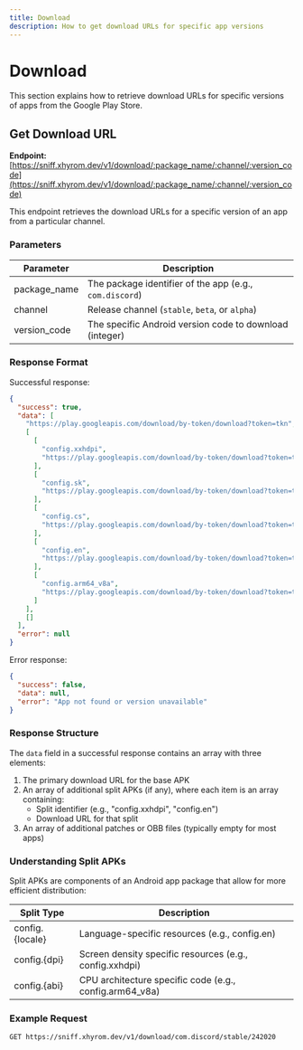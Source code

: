 ```yaml
---
title: Download
description: How to get download URLs for specific app versions
---
```


# Download

This section explains how to retrieve download URLs for specific versions of apps from the Google Play Store.

## Get Download URL

**Endpoint:** [https://sniff.xhyrom.dev/v1/download/:package_name/:channel/:version_code](https://sniff.xhyrom.dev/v1/download/:package_name/:channel/:version_code)

This endpoint retrieves the download URLs for a specific version of an app from a particular channel.

### Parameters

| Parameter    | Description                                             |
| ------------ | ------------------------------------------------------- |
| package_name | The package identifier of the app (e.g., `com.discord`) |
| channel      | Release channel (`stable`, `beta`, or `alpha`)          |
| version_code | The specific Android version code to download (integer) |

### Response Format

Successful response:

```json
{
  "success": true,
  "data": [
    "https://play.googleapis.com/download/by-token/download?token=tkn",
    [
      [
        "config.xxhdpi",
        "https://play.googleapis.com/download/by-token/download?token=tkn"
      ],
      [
        "config.sk",
        "https://play.googleapis.com/download/by-token/download?token=tkn"
      ],
      [
        "config.cs",
        "https://play.googleapis.com/download/by-token/download?token=tkn"
      ],
      [
        "config.en",
        "https://play.googleapis.com/download/by-token/download?token=tkn"
      ],
      [
        "config.arm64_v8a",
        "https://play.googleapis.com/download/by-token/download?token=tkn"
      ]
    ],
    []
  ],
  "error": null
}
```

Error response:

```json
{
  "success": false,
  "data": null,
  "error": "App not found or version unavailable"
}
```

### Response Structure

The `data` field in a successful response contains an array with three elements:

1. The primary download URL for the base APK
2. An array of additional split APKs (if any), where each item is an array containing:
   - Split identifier (e.g., "config.xxhdpi", "config.en")
   - Download URL for that split
3. An array of additional patches or OBB files (typically empty for most apps)

### Understanding Split APKs

Split APKs are components of an Android app package that allow for more efficient distribution:

| Split Type      | Description                                             |
| --------------- | ------------------------------------------------------- |
| config.{locale} | Language-specific resources (e.g., config.en)           |
| config.{dpi}    | Screen density specific resources (e.g., config.xxhdpi) |
| config.{abi}    | CPU architecture specific code (e.g., config.arm64_v8a) |

### Example Request

```
GET https://sniff.xhyrom.dev/v1/download/com.discord/stable/242020
```
